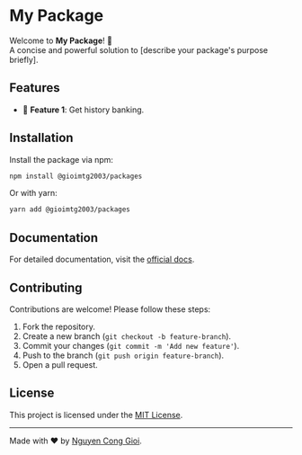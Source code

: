 # My Package

Welcome to **My Package**! 🚀  
A concise and powerful solution to [describe your package's purpose briefly].

## Features

- 🌟 **Feature 1**: Get history banking.

## Installation

Install the package via npm:

```bash
npm install @gioimtg2003/packages
```

Or with yarn:

```bash
yarn add @gioimtg2003/packages
```

## Documentation

For detailed documentation, visit the [official docs](#).

## Contributing

Contributions are welcome! Please follow these steps:

1. Fork the repository.
2. Create a new branch (`git checkout -b feature-branch`).
3. Commit your changes (`git commit -m 'Add new feature'`).
4. Push to the branch (`git push origin feature-branch`).
5. Open a pull request.

## License

This project is licensed under the [MIT License](LICENSE).

---

Made with ❤️ by [Nguyen Cong Gioi](#).
